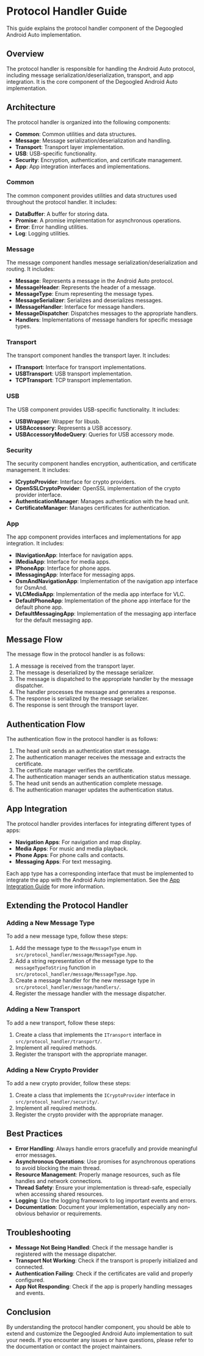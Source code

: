 # Protocol Handler Guide

This guide explains the protocol handler component of the Degoogled Android Auto implementation.

## Overview

The protocol handler is responsible for handling the Android Auto protocol, including message serialization/deserialization, transport, and app integration. It is the core component of the Degoogled Android Auto implementation.

## Architecture

The protocol handler is organized into the following components:

- **Common**: Common utilities and data structures.
- **Message**: Message serialization/deserialization and handling.
- **Transport**: Transport layer implementation.
- **USB**: USB-specific functionality.
- **Security**: Encryption, authentication, and certificate management.
- **App**: App integration interfaces and implementations.

### Common

The common component provides utilities and data structures used throughout the protocol handler. It includes:

- **DataBuffer**: A buffer for storing data.
- **Promise**: A promise implementation for asynchronous operations.
- **Error**: Error handling utilities.
- **Log**: Logging utilities.

### Message

The message component handles message serialization/deserialization and routing. It includes:

- **Message**: Represents a message in the Android Auto protocol.
- **MessageHeader**: Represents the header of a message.
- **MessageType**: Enum representing the message types.
- **MessageSerializer**: Serializes and deserializes messages.
- **IMessageHandler**: Interface for message handlers.
- **MessageDispatcher**: Dispatches messages to the appropriate handlers.
- **Handlers**: Implementations of message handlers for specific message types.

### Transport

The transport component handles the transport layer. It includes:

- **ITransport**: Interface for transport implementations.
- **USBTransport**: USB transport implementation.
- **TCPTransport**: TCP transport implementation.

### USB

The USB component provides USB-specific functionality. It includes:

- **USBWrapper**: Wrapper for libusb.
- **USBAccessory**: Represents a USB accessory.
- **USBAccessoryModeQuery**: Queries for USB accessory mode.

### Security

The security component handles encryption, authentication, and certificate management. It includes:

- **ICryptoProvider**: Interface for crypto providers.
- **OpenSSLCryptoProvider**: OpenSSL implementation of the crypto provider interface.
- **AuthenticationManager**: Manages authentication with the head unit.
- **CertificateManager**: Manages certificates for authentication.

### App

The app component provides interfaces and implementations for app integration. It includes:

- **INavigationApp**: Interface for navigation apps.
- **IMediaApp**: Interface for media apps.
- **IPhoneApp**: Interface for phone apps.
- **IMessagingApp**: Interface for messaging apps.
- **OsmAndNavigationApp**: Implementation of the navigation app interface for OsmAnd.
- **VLCMediaApp**: Implementation of the media app interface for VLC.
- **DefaultPhoneApp**: Implementation of the phone app interface for the default phone app.
- **DefaultMessagingApp**: Implementation of the messaging app interface for the default messaging app.

## Message Flow

The message flow in the protocol handler is as follows:

1. A message is received from the transport layer.
2. The message is deserialized by the message serializer.
3. The message is dispatched to the appropriate handler by the message dispatcher.
4. The handler processes the message and generates a response.
5. The response is serialized by the message serializer.
6. The response is sent through the transport layer.

## Authentication Flow

The authentication flow in the protocol handler is as follows:

1. The head unit sends an authentication start message.
2. The authentication manager receives the message and extracts the certificate.
3. The certificate manager verifies the certificate.
4. The authentication manager sends an authentication status message.
5. The head unit sends an authentication complete message.
6. The authentication manager updates the authentication status.

## App Integration

The protocol handler provides interfaces for integrating different types of apps:

- **Navigation Apps**: For navigation and map display.
- **Media Apps**: For music and media playback.
- **Phone Apps**: For phone calls and contacts.
- **Messaging Apps**: For text messaging.

Each app type has a corresponding interface that must be implemented to integrate the app with the Android Auto implementation. See the [App Integration Guide](app_integration_guide.md) for more information.

## Extending the Protocol Handler

### Adding a New Message Type

To add a new message type, follow these steps:

1. Add the message type to the `MessageType` enum in `src/protocol_handler/message/MessageType.hpp`.
2. Add a string representation of the message type to the `messageTypeToString` function in `src/protocol_handler/message/MessageType.hpp`.
3. Create a message handler for the new message type in `src/protocol_handler/message/handlers/`.
4. Register the message handler with the message dispatcher.

### Adding a New Transport

To add a new transport, follow these steps:

1. Create a class that implements the `ITransport` interface in `src/protocol_handler/transport/`.
2. Implement all required methods.
3. Register the transport with the appropriate manager.

### Adding a New Crypto Provider

To add a new crypto provider, follow these steps:

1. Create a class that implements the `ICryptoProvider` interface in `src/protocol_handler/security/`.
2. Implement all required methods.
3. Register the crypto provider with the appropriate manager.

## Best Practices

- **Error Handling**: Always handle errors gracefully and provide meaningful error messages.
- **Asynchronous Operations**: Use promises for asynchronous operations to avoid blocking the main thread.
- **Resource Management**: Properly manage resources, such as file handles and network connections.
- **Thread Safety**: Ensure your implementation is thread-safe, especially when accessing shared resources.
- **Logging**: Use the logging framework to log important events and errors.
- **Documentation**: Document your implementation, especially any non-obvious behavior or requirements.

## Troubleshooting

- **Message Not Being Handled**: Check if the message handler is registered with the message dispatcher.
- **Transport Not Working**: Check if the transport is properly initialized and connected.
- **Authentication Failing**: Check if the certificates are valid and properly configured.
- **App Not Responding**: Check if the app is properly handling messages and events.

## Conclusion

By understanding the protocol handler component, you should be able to extend and customize the Degoogled Android Auto implementation to suit your needs. If you encounter any issues or have questions, please refer to the documentation or contact the project maintainers.